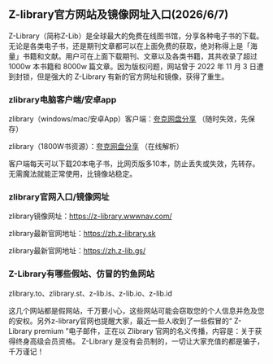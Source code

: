 <h2>Z-library官方网站及镜像网址入口(2026/6/7)</h2>
<p>Z-Library（简称Z-Lib）是全球最大的免费在线图书馆，分享各种电子书的下载。无论是各类电子书，还是期刊文章都可以在上面免费的获取，绝对称得上是「海量」书籍和文献。用户可在上面下载期刊、文章以及各类书籍，其共收录了超过 1000w 本书籍和 8000w 篇文章。因为版权问题，网站曾于 2022 年 11 月 3 日遭到封锁，但是强大的 Z-Library 有新的官方网址和镜像，获得了重生。</p>
<h3><strong>zlibrary电脑客户端/安卓app</strong></h3>
<p>zlibrary（windows/mac/安卓App）客户端：<a href="https://pan.quark.cn/s/3231f196278d">夸克网盘分享</a> （随时失效，先保存）</p>
<p>zlibrary（1800W书资源）：<a href="https://pan.quark.cn/s/ac1318dfbd92">夸克网盘分享</a> （在线解析）</p>
<p>客户端每天可以下载20本电子书，比网页版多10本，防止丢失或失效，先转存。无需魔法就能正常使用，比镜像站稳定。</p>
<h3><strong>zlibrary官网入口/镜像网址</strong></h3>
<p>zlibrary镜像网址：<a href="https://z-library.wwwnav.com/">https://z-library.wwwnav.com/</a></p>
<p>zlibrary最新官网地址：<a href="https://zh.z-library.sk/">https://zh.z-library.sk</a></p>
<p>zlibrary最新官网地址：<a href="https://zh.z-lib.gs/">https://zh.z-lib.gs/</a></p>
<h3><strong>Z-Library有哪些假站、仿冒的钓鱼网站</strong></h3>
<p>zlibrary.to、zlibrary.st、z-lib.is、z-lib.io、z-lib.id</p>
<p>这几个网站都是假网站，千万要小心，这些网站可能会窃取您的个人信息并危及您的安权。另外z-library官网也提醒大家，最近一些人收到了一些假冒的“ Z-Library premium ”电子邮件，正在以 Zlibrary 官网的名义传播，内容是：关于获得终身高级会员资格。 Z-Library 是没有会员制的，一切让大家充值的都是骗子，千万谨记！</p>
